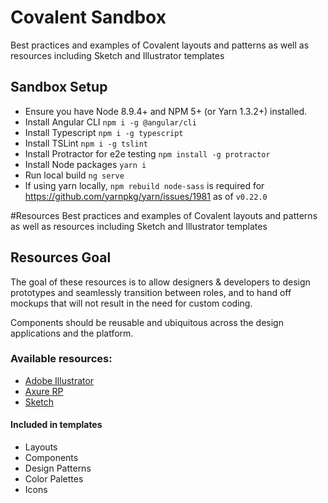 # Covalent Sandbox

Best practices and examples of Covalent layouts and patterns as well as resources including Sketch and Illustrator templates 


## Sandbox Setup

* Ensure you have Node 8.9.4+ and NPM 5+ (or Yarn 1.3.2+) installed.
* Install Angular CLI `npm i -g @angular/cli`
* Install Typescript `npm i -g typescript`
* Install TSLint `npm i -g tslint`
* Install Protractor for e2e testing `npm install -g protractor`
* Install Node packages `yarn i`
* Run local build `ng serve`
* If using yarn locally, `npm rebuild node-sass` is required for https://github.com/yarnpkg/yarn/issues/1981 as of `v0.22.0`


#Resources
Best practices and examples of Covalent layouts and patterns as well as resources including Sketch and Illustrator templates 

## Resources Goal
The goal of these resources is to allow designers & developers to design prototypes and seamlessly transition between roles, and to hand off mockups that will not result in the need for custom coding.

Components should be reusable and ubiquitous across the design applications and the platform. 

### Available resources:

* [Adobe Illustrator](templates/illustrator)
* [Axure RP](templates/axure)
* [Sketch](templates/sketch)

#### Included in templates

- Layouts
- Components
- Design Patterns
- Color Palettes
- Icons
